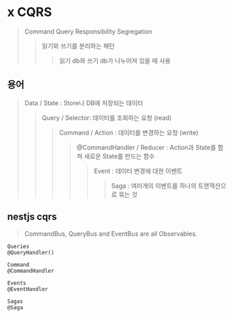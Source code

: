 # x CQRS

> Command Query Responsibility Segregation
>
> > 읽기와 쓰기를 분리하는 패턴
> >
> > > 읽기 db와 쓰기 db가 나누어져 있을 때 사용

## 용어

> Data / State : Store나 DB에 저장되는 데이터
>
> > Query / Selector: 데이터를 조회하는 요청 (read)
> >
> > > Command / Action : 데이터를 변경하는 요청 (write)
> > >
> > > > @CommandHandler / Reducer : Action과 State를 합쳐 새로운 State를 만드는 함수
> > > >
> > > > > Event : 데이터 변경에 대한 이벤트
> > > > >
> > > > > > Saga : 여러개의 이벤트를 하나의 트랜잭션으로 묶는 것

## nestjs cqrs

> CommandBus, QueryBus and EventBus are all Observables.

```
Queries
@QueryHandler()

Command
@CommandHandler

Events
@EventHandler

Sagas
@Saga
```
